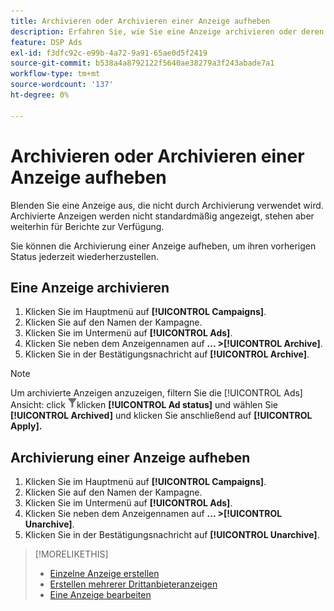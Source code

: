 ```yaml
---
title: Archivieren oder Archivieren einer Anzeige aufheben
description: Erfahren Sie, wie Sie eine Anzeige archivieren oder deren Archivierung aufheben.
feature: DSP Ads
exl-id: f3dfc92c-e99b-4a72-9a91-65ae0d5f2419
source-git-commit: b538a4a8792122f5640ae38279a3f243abade7a1
workflow-type: tm+mt
source-wordcount: '137'
ht-degree: 0%

---
```


# Archivieren oder Archivieren einer Anzeige aufheben

Blenden Sie eine Anzeige aus, die nicht durch Archivierung verwendet wird. Archivierte Anzeigen werden nicht standardmäßig angezeigt, stehen aber weiterhin für Berichte zur Verfügung.

Sie können die Archivierung einer Anzeige aufheben, um ihren vorherigen Status jederzeit wiederherzustellen.

## Eine Anzeige archivieren

1. Klicken Sie im Hauptmenü auf **[!UICONTROL Campaigns]**.
1. Klicken Sie auf den Namen der Kampagne.
1. Klicken Sie im Untermenü auf **[!UICONTROL Ads]**.
1. Klicken Sie neben dem Anzeigennamen auf  **... >[!UICONTROL Archive]**.
1. Klicken Sie in der Bestätigungsnachricht auf **[!UICONTROL Archive]**.

>[!NOTE]
>
>Um archivierte Anzeigen anzuzeigen, filtern Sie die [!UICONTROL Ads] Ansicht: click ![[!UICONTROL Filter] button](/help/dsp/assets/filter.png)klicken **[!UICONTROL Ad status]** und wählen Sie **[!UICONTROL Archived]** und klicken Sie anschließend auf **[!UICONTROL Apply].**

## Archivierung einer Anzeige aufheben

1. Klicken Sie im Hauptmenü auf **[!UICONTROL Campaigns]**.
1. Klicken Sie auf den Namen der Kampagne.
1. Klicken Sie im Untermenü auf **[!UICONTROL Ads]**.
1. Klicken Sie neben dem Anzeigennamen auf  **... >[!UICONTROL Unarchive]**.
1. Klicken Sie in der Bestätigungsnachricht auf **[!UICONTROL Unarchive]**.

>[!MORELIKETHIS]
>
>* [Einzelne Anzeige erstellen](ad-create.md)
>* [Erstellen mehrerer Drittanbieteranzeigen](ad-create-multiple.md)
>* [Eine Anzeige bearbeiten](ad-edit.md)

